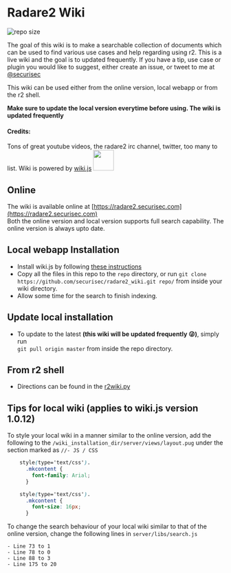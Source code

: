 # Radare2 Wiki
![repo size](https://img.shields.io/github/repo-size/securisec/radare2_wiki.svg) 

The goal of this wiki is to make a searchable collection of documents which can be used to find various use cases and help regarding using r2. This is a live wiki and the 
 goal is to updated frequently. If you have a tip, use case or plugin you would like to suggest, either create an issue, or tweet to me at [@securisec](https://twitter.com/securisec)

This wiki can be used either from the online version, local webapp or from the r2 shell. 

**Make sure to update the local version everytime before using. The wiki is updated frequently**

#### Credits:
Tons of great youtube videos, the radare2 irc channel, twitter, too many to list.
Wiki is powered by [wiki.js](https://wiki.js.org/) <img src="https://beta.requarks.io/svg/logo.svg" width="48">

## Online
The wiki is available online at [https://radare2.securisec.com](https://radare2.securisec.com)  
Both the online version and local version supports full search capability. The online version is always upto date. 

## Local webapp Installation
- Install wiki.js by following [these instructions](https://docs.requarks.io/wiki/install)
- Copy all the files in this repo to the `repo` directory, or run 
```git clone https://github.com/securisec/radare2_wiki.git repo/``` from inside your wiki directory.
- Allow some time for the search to finish indexing.

## Update local installation
- To update to the latest **(this wiki will be updated frequently :stuck_out_tongue_winking_eye:)**, simply run  
`git pull origin master` from inside the repo directory.

## From r2 shell
- Directions can be found in the [r2wiki.py](https://radare2.securisec.com/home/r2wiki-python)

## Tips for local wiki (applies to wiki.js version 1.0.12)
To style your local wiki in a manner similar to the online version, add the following to the `/wiki_installation_dir/server/views/layout.pug` under the section marked as `//- JS / CSS`  
 ```css
     style(type='text/css').
       .mkcontent {
         font-family: Arial;
       }

     style(type='text/css').
       .mkcontent {
         font-size: 16px;
       }
 ```
To change the search behaviour of your local wiki similar to that of the online version, change the following lines in `server/libs/search.js`
  ```
  - Line 73 to 1
  - Line 78 to 0
  - Line 88 to 3
  - Line 175 to 20
  ```
